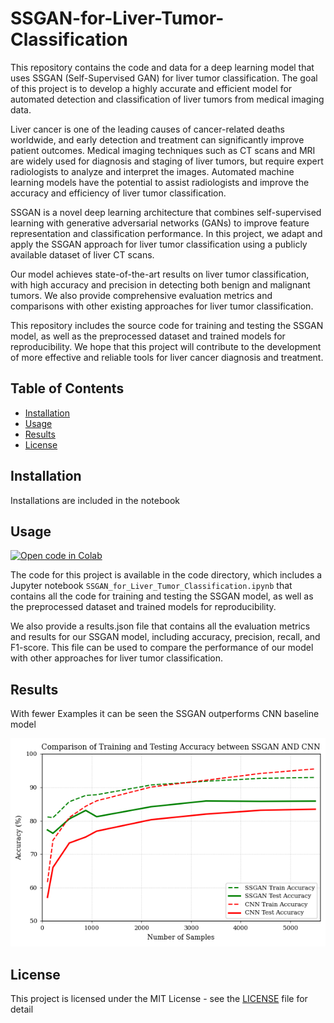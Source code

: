 # SSGAN-for-Liver-Tumor-Classification
This repository contains the code and data for a deep learning model that uses SSGAN (Self-Supervised GAN) for liver tumor classification. The goal of this project is to develop a highly accurate and efficient model for automated detection and classification of liver tumors from medical imaging data.

Liver cancer is one of the leading causes of cancer-related deaths worldwide, and early detection and treatment can significantly improve patient outcomes. Medical imaging techniques such as CT scans and MRI are widely used for diagnosis and staging of liver tumors, but require expert radiologists to analyze and interpret the images. Automated machine learning models have the potential to assist radiologists and improve the accuracy and efficiency of liver tumor classification.

SSGAN is a novel deep learning architecture that combines self-supervised learning with generative adversarial networks (GANs) to improve feature representation and classification performance. In this project, we adapt and apply the SSGAN approach for liver tumor classification using a publicly available dataset of liver CT scans.

Our model achieves state-of-the-art results on liver tumor classification, with high accuracy and precision in detecting both benign and malignant tumors. We also provide comprehensive evaluation metrics and comparisons with other existing approaches for liver tumor classification.

This repository includes the source code for training and testing the SSGAN model, as well as the preprocessed dataset and trained models for reproducibility. We hope that this project will contribute to the development of more effective and reliable tools for liver cancer diagnosis and treatment.
## Table of Contents

* [Installation](#installation)
* [Usage](#usage)
* [Results](#results)
* [License](#license)

## Installation

Installations are included in the notebook

## Usage

[![Open code in Colab](https://colab.research.google.com/assets/colab-badge.svg)](https://colab.research.google.com/github/en-ashay/SSGAN-for-Liver-Tumor-Classification/blob/main/SSGAN_for_Liver_Tumor_Classification.ipynb)



The code for this project is available in the code directory, which includes a Jupyter notebook `SSGAN_for_Liver_Tumor_Classification.ipynb` that contains all the code for training and testing the SSGAN model, as well as the preprocessed dataset and trained models for reproducibility.

We also provide a results.json file that contains all the evaluation metrics and results for our SSGAN model, including accuracy, precision, recall, and F1-score. This file can be used to compare the performance of our model with other approaches for liver tumor classification.


## Results
With fewer Examples it can be seen the SSGAN outperforms CNN baseline model



<!-- ![Image](accuracy.png) -->
<p align="center">
  <img src="accuracy.png" alt="alt text" width="600"/>
</p>

## License

This project is licensed under the MIT License - see the [LICENSE](LICENSE) file for detail
